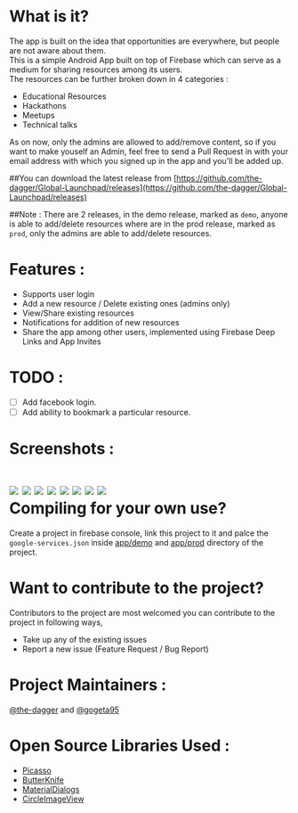 What is it?
====
The app is built on the idea that opportunities are everywhere, but people are not aware about them.<br>
This is a simple Android App built on top of Firebase which can serve as a medium for sharing resources among its users.<br>
The resources can be further broken down in 4 categories :
* Educational Resources
* Hackathons
* Meetups
* Technical talks

As on now, only the admins are allowed to add/remove content, so if you want to make youself an Admin, feel free to send a Pull Request in with your email address with which you signed up in the app and you'll be added up.

##You can download the latest release from 
[https://github.com/the-dagger/Global-Launchpad/releases](https://github.com/the-dagger/Global-Launchpad/releases)

##Note : 
There are 2 releases, in the demo release, marked as `demo`, anyone is able to add/delete resources where are in the prod release, marked as `prod`, only the admins are able to add/delete resources.

Features : 
====
* Supports user login
* Add a new resource / Delete existing ones (admins only)
* View/Share existing resources
* Notifications for addition of new resources
* Share the app among other users, implemented using Firebase Deep Links and App Invites

TODO : 
====
- [ ] Add facebook login.
- [ ] Add ability to bookmark a particular resource.

Screenshots :
====
![](https://i.imgur.com/gIJhhc3.png?1)  ![](https://i.imgur.com/J9WKLCL.png?1)  ![](https://i.imgur.com/nwoscQb.png?1)
![](https://i.imgur.com/zO2KgYo.png?1)  ![](https://i.imgur.com/RqGv1xf.png?1)  ![](https://i.imgur.com/gUnvbnw.png?2)  ![](https://i.imgur.com/eAau9Na.png?1)  ![](https://i.imgur.com/1dsMdZH.png?1)  
Compiling for your own use?
====
Create a project in firebase console, link this project to it and palce the `google-services.json` inside  [app/demo](/app/demo) and [app/prod](/app/prod) directory of the project.

Want to contribute to the project?
====
Contributors to the project are most welcomed you can contribute to the project in following ways,
* Take up any of the existing issues 
* Report a new issue (Feature Request / Bug Report)

Project Maintainers :
====
[@the-dagger](https://github.com/the-dagger) and [@gogeta95](https://github.com/gogeta95)

Open Source Libraries Used :
====
* [Picasso](https://github.com/square/picasso)
* [ButterKnife](https://github.com/JakeWharton/butterknife)
* [MaterialDialogs](https://github.com/afollestad/material-dialogs)
* [CircleImageView](https://github.com/hdodenhof/CircleImageView)
